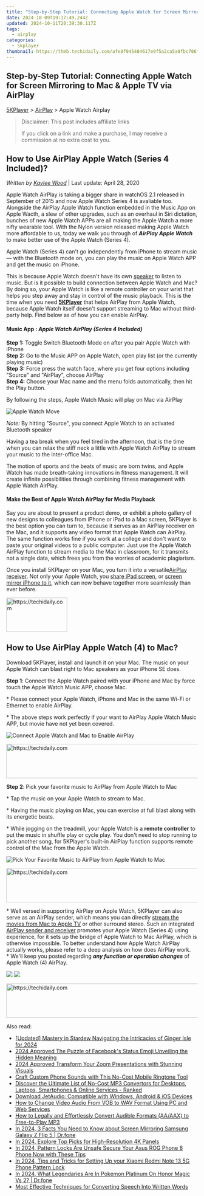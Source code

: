 ```yaml
---
title: "Step-by-Step Tutorial: Connecting Apple Watch for Screen Mirroring to Mac & Apple TV via AirPlay"
date: 2024-10-09T19:17:49.244Z
updated: 2024-10-11T20:39:30.117Z
tags:
  - airplay
categories:
  - 5kplayer
thumbnail: https://thmb.techidaily.com/afe8f045484617e9f5a2ca5a0fbc786ffaec7f39c500d09279ae8778f97ad566.jpg
---
```


## Step-by-Step Tutorial: Connecting Apple Watch for Screen Mirroring to Mac & Apple TV via AirPlay

[5KPlayer](https://tools.techidaily.com/5kplayer/products/) \> [AirPlay](https://tools.techidaily.com/5kplayer/airplay/) \> Apple Watch Airplay

>  Disclaimer: This post includes affiliate links
>
>  If you click on a link and make a purchase, I may receive a commission at no extra cost to you.
>

## How to Use AirPlay Apple Watch (Series 4 Included)?

 _Written by [Kaylee Wood](https://www.quora.com/profile/Amanda-Hu-21)_ | Last update: April 28, 2020

Apple Watch AirPlay is taking a bigger share in watchOS 2.1 released in September of 2015 and now Apple Watch Series 4 is avaliable too. Alongside the AirPlay Apple Watch function embedded in the Music App on Apple Wacth, a slew of other upgrades, such as an overhaul in Siri dictation, bunches of new Apple Watch APPs are all making the Apple Watch a more nifty wearable tool. With the Nylon version released making Apple Watch more affordable to us, today we walk you through of _**AirPlay Apple Watch**_ to make better use of the Apple Watch (Series 4).

Apple Watch (Series 4) can't go independently from iPhone to stream music — with the Bluetooth mode on, you can play the music on Apple Watch APP and get the music on iPhone.

This is because Apple Watch doesn't have its own [speaker](https://tools.techidaily.com/5kplayer/airplay/) to listen to music. But is it possible to build connection between Apple Watch and Mac? By doing so, your Apple Watch is like a remote controller on your wrist that helps you step away and stay in control of the music playback. This is the time when you need [**5KPlayer**](https://tools.techidaily.com/5kplayer/products/) that helps AirPlay from Apple Watch, because Apple Watch itself doesn't support streaming to Mac without third-party help. Find below as of how you can enable AirPlay.

#### **Music App** : **_Apple Watch AirPlay (Series 4 Included)_**

**Step 1:** Toggle Switch Bluetooth Mode on after you pair Apple Watch with iPhone  
**Step 2:** Go to the Music APP on Apple Watch, open play list (or the currently playing music)  
**Step 3:** Force press the watch face, where you get four options including "Source" and "AirPlay", choose AirPlay  
**Step 4:** Choose your Mac name and the menu folds automatically, then hit the Play button.

By following the steps, Apple Watch Music will play on Mac via AirPlay

![Apple Watch Move](https://www.5kplayer.com/airplay/img/5k-apple-watch-airplay-yxt-032503.jpg) 

_Note:_ By hitting "Source", you connect Apple Watch to an activated Bluetooth speaker

Having a tea break when you feel tired in the afternoon, that is the time when you can relax the stiff neck a little with Apple Watch AirPlay to stream your music to the inter-office Mac.

The motion of sports and the beats of music are born twins, and Apple Watch has made breath-taking innovations in fitness management. It will create infinite possibilities through combining fitness management with Apple Watch AirPlay.

#### **Make the Best of Apple Watch AirPlay for Media Playback**

Say you are about to present a product demo, or exhibit a photo gallery of new designs to colleagues from iPhone or iPad to a Mac screen, 5KPlayer is the best option you can turn to, because it serves as an AirPlay receiver on the Mac, and it supports any video format that Apple Watch can AirPlay. The same function works fine if you work at a college and don't want to paste your original videos to a public computer. Just use the Apple Watch AirPlay function to stream media to the Mac in classroom, for it transmits not a single data, which frees you from the worries of academic plagiarism.

Once you install 5KPlayer on your Mac, you turn it into a versatile[AirPlay receiver](https://tools.techidaily.com/5kplayer/airplay/). Not only your Apple Watch, you [share iPad screen](https://tools.techidaily.com/5kplayer/airplay/), or [screen mirror iPhone to it](https://tools.techidaily.com/5kplayer/airplay/), which can now behave together more seamlessly than ever before.

<!-- affiliate ads begin -->
<a href="https://malaysia-healthcare-travel-council.pxf.io/c/5597632/1576474/17382" target="_top" id="1576474">
  <img src="//a.impactradius-go.com/display-ad/17382-1576474" border="0" alt="https://techidaily.com" width="160" height="90"/>
</a>
<img height="0" width="0" src="https://malaysia-healthcare-travel-council.pxf.io/i/5597632/1576474/17382" style="position:absolute;visibility:hidden;" border="0" />
<!-- affiliate ads end -->

## How to Use AirPlay Apple Watch (4) to Mac?

Download 5KPlayer, install and launch it on your Mac. The music on your Apple Watch can blast right to Mac speakers as your iPhone SE does.

**Step 1**: Connect the Apple Watch paired with your iPhone and Mac by force touch the Apple Watch Music APP, choose Mac. 

\* Please connect your Apple Watch, iPhone and Mac in the same Wi-Fi or Ethernet to enable AirPlay.  
  
 \* The above steps work perfectly if your want to AirPlay Apple Watch Music APP, but movie have not yet been covered. 

![Connect Apple Watch and Mac to Enable AirPlay](https://www.5kplayer.com/airplay/img/5k-how-to-use-airplay-on-mac-trl-032002.jpg)

<!-- affiliate ads begin -->
<a href="https://aligracehair.sjv.io/c/5597632/1948937/19272" target="_top" id="1948937">
  <img src="//a.impactradius-go.com/display-ad/19272-1948937" border="0" alt="https://techidaily.com" width="728" height="90"/>
</a>
<img height="0" width="0" src="https://aligracehair.sjv.io/i/5597632/1948937/19272" style="position:absolute;visibility:hidden;" border="0" />
<!-- affiliate ads end -->

**Step 2**: Pick your favorite music to AirPlay from Apple Watch to Mac

\* Tap the music on your Apple Watch to stream to Mac.

\* Having the music playing on Mac, you can exercise at full blast along with its energetic beats. 

\* While jogging on the treadmill, your Apple Watch is a **remote controller** to put the music in shuffle play or cycle play. You don't need to stop running to pick another song, for 5KPlayer's built-in AirPlay function supports remote control of the Mac from the Apple Watch. 

![Pick Your Favorite Music to AirPlay from Apple Watch to Mac](https://www.5kplayer.com/airplay/img/5k-apple-watch-airplay-yxt-032504.jpg)

<!-- affiliate ads begin -->
<a href="https://appsumo.8odi.net/c/5597632/2111964/7443" target="_top" id="2111964">
  <img src="//a.impactradius-go.com/display-ad/7443-2111964" border="0" alt="https://techidaily.com" width="728" height="90"/>
</a>
<img height="0" width="0" src="https://appsumo.8odi.net/i/5597632/2111964/7443" style="position:absolute;visibility:hidden;" border="0" />
<!-- affiliate ads end -->

\* Well versed in supporting AirPlay on Apple Watch, 5KPlayer can also serve as an AirPlay sender, which means you can directly [stream the movies from Mac to Apple TV](https://tools.techidaily.com/5kplayer/airplay/) or other surround stereo. Such an integrated [AirPlay sender and receiver](https://tools.techidaily.com/5kplayer/airplay/) promotes your Apple Watch (Series 4) using experience, for it sets up the bridge of Apple Watch to Mac AirPlay, which is otherwise impossible. To better understand how Apple Watch AirPlay actually works, please refer to a deep analysis on how does AirPlay work.  
 \* We'll keep you posted regarding **_any function or operation changes_** of Apple Watch (4) AirPlay.

[![](https://www.5kplayer.com/airplay/../button/freedownwhitewin.png)](https://tools.techidaily.com/5kplayer/products/) [![](https://www.5kplayer.com/airplay/../button/freedownbackmac.png)](https://tools.techidaily.com/5kplayer/products/)

<!-- affiliate ads begin -->
<a href="https://laganoo.pxf.io/c/5597632/1528696/16446" target="_top" id="1528696">
  <img src="//a.impactradius-go.com/display-ad/16446-1528696" border="0" alt="https://techidaily.com" width="728" height="90"/>
</a>
<img height="0" width="0" src="https://laganoo.pxf.io/i/5597632/1528696/16446" style="position:absolute;visibility:hidden;" border="0" />
<!-- affiliate ads end -->

<ins class="adsbygoogle"
     style="display:block"
     data-ad-format="autorelaxed"
     data-ad-client="ca-pub-7571918770474297"
     data-ad-slot="1223367746"></ins>

<ins class="adsbygoogle"
     style="display:block"
     data-ad-client="ca-pub-7571918770474297"
     data-ad-slot="8358498916"
     data-ad-format="auto"
     data-full-width-responsive="true"></ins>

<span class="atpl-alsoreadstyle">Also read:</span>
<div><ul>
<li><a href="https://remote-screen-capture.techidaily.com/updated-mastery-in-stardew-navigating-the-intricacies-of-ginger-isle-for-2024/"><u>[Updated] Mastery in Stardew Navigating the Intricacies of Ginger Isle for 2024</u></a></li>
<li><a href="https://facebook-clips.techidaily.com/2024-approved-the-puzzle-of-facebooks-status-emoji-unveiling-the-hidden-meaning/"><u>2024 Approved The Puzzle of Facebook's Status Emoji Unveiling the Hidden Meaning</u></a></li>
<li><a href="https://article-files.techidaily.com/2024-approved-transform-your-zoom-presentations-with-stunning-visuals/"><u>2024 Approved Transform Your Zoom Presentations with Stunning Visuals</u></a></li>
<li><a href="https://media-tips.techidaily.com/craft-custom-phone-sounds-with-this-no-cost-mobile-ringtone-tool/"><u>Craft Custom Phone Sounds with This No-Cost Mobile Ringtone Tool</u></a></li>
<li><a href="https://media-tips.techidaily.com/1723620208613-discover-the-ultimate-list-of-no-cost-mp3-convertors-for-desktops-laptops-smartphones-and-online-services-ranked/"><u>Discover the Ultimate List of No-Cost MP3 Convertors for Desktops, Laptops, Smartphones & Online Services - Ranked</u></a></li>
<li><a href="https://media-tips.techidaily.com/download-jetaudio-compatible-with-windows-android-and-ios-devices/"><u>Download JetAudio: Compatible with Windows, Android & iOS Devices</u></a></li>
<li><a href="https://media-tips.techidaily.com/how-to-change-video-audio-from-vob-to-wav-format-using-pc-and-web-services/"><u>How to Change Video Audio From VOB to WAV Format Using PC and Web Services</u></a></li>
<li><a href="https://media-tips.techidaily.com/how-to-legally-and-effortlessly-convert-audible-formats-aaaax-to-free-to-play-mp3/"><u>How to Legally and Effortlessly Convert Audible Formats (AA/AAX) to Free-to-Play MP3</u></a></li>
<li><a href="https://screen-mirror.techidaily.com/in-2024-3-facts-you-need-to-know-about-screen-mirroring-samsung-galaxy-z-flip-5-drfone-by-drfone-android/"><u>In 2024, 3 Facts You Need to Know about Screen Mirroring Samsung Galaxy Z Flip 5 | Dr.fone</u></a></li>
<li><a href="https://fox-cloud.techidaily.com/in-2024-explore-top-picks-for-high-resolution-4k-panels/"><u>In 2024, Explore Top Picks for High-Resolution 4K Panels</u></a></li>
<li><a href="https://android-unlock.techidaily.com/in-2024-pattern-locks-are-unsafe-secure-your-asus-rog-phone-8-phone-now-with-these-tips-by-drfone-android/"><u>In 2024, Pattern Locks Are Unsafe Secure Your Asus ROG Phone 8 Phone Now with These Tips</u></a></li>
<li><a href="https://unlock-android.techidaily.com/in-2024-tips-and-tricks-for-setting-up-your-xiaomi-redmi-note-13-5g-phone-pattern-lock-by-drfone-android/"><u>In 2024, Tips and Tricks for Setting Up your Xiaomi Redmi Note 13 5G Phone Pattern Lock</u></a></li>
<li><a href="https://pokemon-go-android.techidaily.com/in-2024-what-legendaries-are-in-pokemon-platinum-on-honor-magic-vs-2-drfone-by-drfone-virtual-android/"><u>In 2024, What Legendaries Are In Pokemon Platinum On Honor Magic Vs 2? | Dr.fone</u></a></li>
<li><a href="https://media-tips.techidaily.com/most-effective-techniques-for-converting-speech-into-written-words/"><u>Most Effective Techniques for Converting Speech Into Written Words</u></a></li>
</ul></div>

